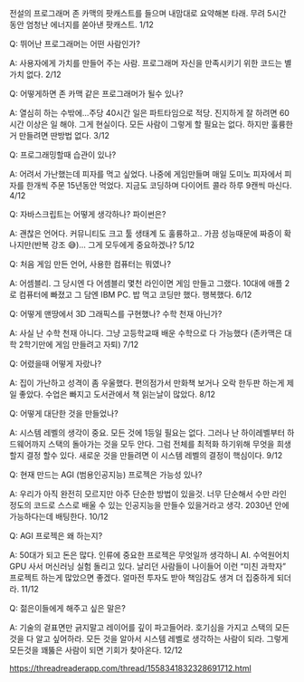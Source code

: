 전설의 프로그래머 존 카맥의 팟캐스트를 들으며 내맘대로 요약해본 타래. 무려 5시간 동안 엄청난 에너지를 쏟아낸 팟캐스트. 1/12

Q: 뛰어난 프로그래머는 어떤 사람인가?

A: 사용자에게 가치를 만들어 주는 사람. 프로그래머 자신을 만족시키기 위한 코드는 별 가치 없다. 2/12 

Q: 어떻게하면 존 카맥 같은 프로그래머가 될수 있나?

A: 열심히 하는 수밖에…주당 40시간 일은 파트타임으로 적당. 진지하게 잘 하려면 60시간 이상은 일 해야. 그게 현실이다. 모든 사람이 그렇게 할 필요는 없다. 하지만 훌륭한거 만들려면 딴방법 없다. 3/12 

Q: 프로그래밍할때 습관이 있나?

A: 어려서 가난했는데 피자를 먹고 싶었다. 나중에 게임만들며 매일 도미노 피자에서 피자를 한개씩 주문 15년동안 먹었다. 지금도 코딩하며 다이어트 콜라 하루 9캔씩 마신다. 4/12 

Q: 자바스크립트는 어떻게 생각하나? 파이썬은?

A: 괜찮은 언어다. 커뮤니티도 크고 툴 생태계 도 훌륭하고.. 가끔 성능때문에 짜증이 확 나지만(반복 강조 😅)… 그게 모두에게 중요하겠나? 5/12 

Q: 처음 게임 만든 언어, 사용한 컴퓨터는 뭐였나?

A: 어셈블리. 그 당시엔 다 어셈블리 몇천 라인이면 게임 만들고 그랬다. 10대에 애플 2로 컴퓨터에 빠졌고 그 담엔 IBM PC. 밥 먹고 코딩만 했다. 행복했다. 6/12 

Q: 어떻게 맨땅에서 3D 그래픽스를 구현했나? 수학 천재 아닌가?

A: 사실 난 수학 천재 아니다. 그냥 고등학교때 배운 수학으로 다 가능했다 (존카맥은 대학 2학기만에 게임 만들려고 자퇴) 7/12 

Q: 어렸을때 어떻게 자랐나?

A: 집이 가난하고 성격이 좀 우울했다. 편의점가서 만화책 보거나 오락 한두판 하는게 제일 좋았다. 수업은 빠지고 도서관에서 책 읽는날이 많았다. 8/12 

Q: 어떻게 대단한 것을 만들었나?

A: 시스템 레벨의 생각이 중요. 모든 것에 1등일 필요는 없다. 그러나 난 하이레벨부터 하드웨어까지 스택의 돌아가는 것을 모두 안다. 그럼 전체를 최적화 하기위해 무엇을 희생할지 결정 할수 있다. 새로운 것을 만들려면 이 시스템 레벨의 결정이 핵심이다. 9/12 

Q: 현재 만드는 AGI (범용인공지능) 프로젝은 가능성 있나?

A: 우리가 아직 완전히 모르지만 아주 단순한 방법이 있을것. 너무 단순해서 수만 라인 정도의 코드로 스스로 배울 수 있는 인공지능을 만들수 있을거라고 생각. 2030년 안에 가능하다는데 배팅한다. 10/12 

Q: AGI 프로젝은 왜 하는지?

A: 50대가 되고 돈은 많다. 인류에 중요한 프로젝은 무엇일까 생각하니 AI. 수억원어치 GPU 사서 머신러닝 실험 돌리고 있다. 날리던 사람들이 나이들어 이런 “미친 과학자” 프로젝트 하는게 많았으면 좋겠다. 얼마전 투자도 받아 책임감도 생겨 더 집중하게 되더라. 11/12 

Q: 젊은이들에게 해주고 싶은 말은?

A: 기술의 겉표면만 긁지말고 레이어를 깊이 파고들어라. 호기심을 가지고 스택의 모든 것을 다 알고 싶어하라. 모든 것을 알아서 시스템 레벨로 생각하는 사람이 되라. 그렇게 모든것을 꽤뚫은 사람이 되면 기회가 찾아온다. 12/12 

https://threadreaderapp.com/thread/1558341832328691712.html

